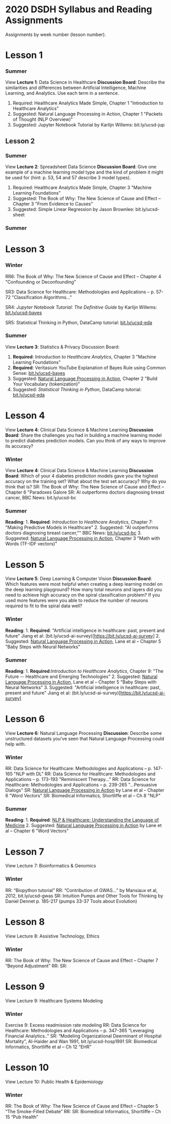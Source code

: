 # 2020 DSDH Syllabus and Reading Assignments

Assignments by week number (lesson number).

# Lesson 1

### Summer

View **Lecture 1**: Data Science in Healthcare
**Discussion Board**:
    Describe the similarities and differences between Artificial Intelligence, Machine Learning, and Analytics. Use each term in a sentence.
1. Required: Healthcare Analytics Made Simple, Chapter 1 "Introduction to Healthcare Analytics"
2. Suggested: Natural Language Processing in Action, Chapter 1 "Packets of Thought (NLP Overview)"
3. Suggested: Jupyter Notebook Tutorial by Karlijn Willems: bit.ly/ucsd-jup
## Lesson 2

### Summer

View **Lecture 2**: Spreadsheet Data Science
**Discussion Board**:
    Give one example of a machine learning model type and the kind of problem it might be used for (hint: p. 53, 54 and 57 describe 3 model types).
1. Required:  Healthcare Analytics Made Simple, Chapter 3 "Machine Learning Foundations"
2. Suggested:  The Book of Why: The New Science of Cause and Effect – Chapter 3 "From Evidence to Causes"
3. Suggested:  Simple Linear Regression by Jason Brownlee: bit.ly/ucsd-sheet

### Summer

# Lesson 3

### Winter


RR6: The Book of Why: The New Science of Cause and Effect – Chapter 4 "Confounding or Deconfounding"

SR3: Data Science for Healthcare: Methodologies and Applications – p. 57-72 "Classification Algorithms..."

SR4: _Jupyter Notebook Tutorial: The Definitive Guide_ by Karlijn Willems: [bit.ly/ucsd-bayes](https://bit.ly/ucsd-bayes)

SR5: Statistical Thinking in Python, DataCamp tutorial: [bit.ly/ucsd-eda](https://bit.ly/ucsd-eda)

### Summer

View **Lecture 3**: Statistics & Privacy
Discussion Board:

1. **Required**: _Introduction to Healthcare Analytics_, Chapter 3 "Machine Learning Foundations"
2. **Required**: Veritasium YouTube Explanation of Bayes Rule using Common Sense: [bit.ly/ucsd-bayes](https://bit.ly/ucsd-bayes)
3. Suggested: [Natural Language Processing in Action](https://www.manning.com/books/natural-language-processing-in-action), Chapter 2 "Build Your Vocabulary (tokenization)"
4. Suggested: _Statistical Thinking in Python_, DataCamp tutorial: [bit.ly/ucsd-eda](https://bit.ly/ucsd-eda)

# Lesson 4

View **Lecture 4**: Clinical Data Science & Machine Learning
**Discussion Board**:
    Share the challenges you had in building a machine learning model to predict diabetes prediction models. Can you think of any ways to improve its accuracy?

### Winter

View **Lecture 4**: Clinical Data Science & Machine Learning
**Discussion Board**:
    Which of your 4 diabetes prediction models gave you the highest accuracy on the training set? What about the test set accuracy? Why do you think that is?
SR:  The Book of Why: The New Science of Cause and Effect – Chapter 6 "Paradoxes Galore
SR:  AI outperforms doctors diagnosing breast cancer, BBC News: bit.ly/ucsd-bc

### Summer

**Reading**:
    1. **Required**: _Introduction to Healthcare Analytics_, Chapter 7: "Making Predictive Models in Healthcare"
    2. Suggested: "AI outperforms doctors diagnosing breast cancer,"" BBC News: [bit.ly/ucsd-bc](https://bit.ly/ucsd-bc)
    3. Suggested: [Natural Language Processing in Action](https://www.manning.com/books/natural-language-processing-in-action), Chapter 3 "Math with Words (TF-IDF vectors)"

# Lesson 5

View **Lecture 5**: Deep Learning & Computer Vision
**Discussion Board**:
    Which features were most helpful when creating a deep learning model on the deep learning playground? How many total neurons and layers did you need to achieve high accuracy on the spiral classification problem? If you used more features were you able to reduce the number of neurons required to fit to the spiral data well?

### Winter

**Reading**:
    1. **Required**: "Artificial intelligence in healthcare: past, present and future" Jiang et al: (bit.ly/ucsd-ai-survey)[https://bit.ly/ucsd-ai-survey]
    2. Suggested: [Natural Language Processing in Action](https://www.manning.com/books/natural-language-processing-in-action), Lane et al – Chapter 5 "Baby Steps with Neural Networks"

### Summer

**Reading**:
    1. **Required**:_Introduction to Healthcare Analytics_, Chapter 9: "The Future -- Healthcare and Emerging Technologies"
    2. Suggested: [Natural Language Processing in Action](https://www.manning.com/books/natural-language-processing-in-action), Lane et al – Chapter 5 "Baby Steps with Neural Networks"
    3. Suggested: "Artificial intelligence in healthcare: past, present and future" Jiang et al: (bit.ly/ucsd-ai-survey)[https://bit.ly/ucsd-ai-survey]

# Lesson 6

View **Lecture 6**: Natural Language Processing
**Discussion**:
    Describe some unstructured datasets you've seen that Natural Language Processing could help with.

### Winter

RR:  Data Science for Healthcare: Methodologies and Applications – p. 147-165 "NLP with DL"
RR:  Data Science for Healthcare: Methodologies and Applications – p. 173-193 "Reminiscent Therapy..."
RR:  Data Science for Healthcare: Methodologies and Applications – p. 239-265 "...Persuasive Dialogs"
SR: [Natural Language Processing in Action](https://www.manning.com/books/natural-language-processing-in-action) by Lane et al – Chapter 6 "Word Vectors"
SR: Biomedical Informatics, Shortliffe et al – Ch 8 "NLP"

### Summer

**Reading**:
    1. **Required**: [NLP & Healthcare: Understanding the Language of Medicine](https://medium.com/curai-tech/nlp-healthcare-understanding-the-language-of-medicine-e9917bbf49e7)
    2. Suggested: [Natural Language Processing in Action](https://www.manning.com/books/natural-language-processing-in-action) by Lane et al – Chapter 6 "Word Vectors"

# Lesson 7

View Lecture 7: Bioinformatics & Genomics

### Winter

RR: “Biopython tutorial”
RR: “Contribution of GWAS...” by Mansiaux et al, 2012, bit.ly/ucsd-gwas
SR: Intuition Pumps and Other Tools for Thinking by Daniel Dennet p. 185-217 (pumps 33-37 Tools about Evolution)

# Lesson 8

View Lecture 8: Assistive Technology, Ethics

### Winter

RR: The Book of Why: The New Science of Cause and Effect – Chapter 7 “Beyond Adjustment”
RR:
SR:

# Lesson 9

View Lecture 9: Healthcare Systems Modeling

### Winter

Exercise 9: Excess readmission rate modeling
RR: Data Science for Healthcare: Methodologies and Applications – p. 347-365 “Leveraging Financial Analytics..”
SR: “Modeling Organizational Deerminant of Hospital Mortality”, Al-Haider and Wan 1991, bit.ly/ucsd-hosp1991
SR: Biomedical Informatics, Shortliffe et al – Ch 12 “EHR”

# Lesson 10

View Lecture 10: Public Health & Epidemiology

### Winter

RR:  The Book of Why: The New Science of Cause and Effect – Chapter 5 “The Smoke-Filled Debate”
RR:
SR: Biomedical Informatics, Shortliffe – Ch 15 “Pub Health”
